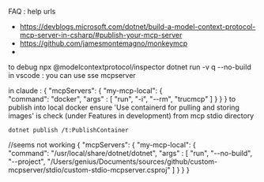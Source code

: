 

FAQ :
help urls 
- https://devblogs.microsoft.com/dotnet/build-a-model-context-protocol-mcp-server-in-csharp/#publish-your-mcp-server
- https://github.com/jamesmontemagno/monkeymcp
- 

to debug
npx @modelcontextprotocol/inspector dotnet run -v q --no-build
in vscode : you can use sse mcpserver

in claude :
{
    "mcpServers": {
        "my-mcp-local": {                       
            "command": "docker",
            "args" : [
                "run",
                "-i",
                "--rm",
                "trucmcp"
            ]
        }
    }
}
to publish into local docker
ensure 'Use containerd for pulling and storing images' is check (under Features in development)
from mcp stdio directory
```shell
dotnet publish /t:PublishContainer
```


//seems not working
{
    "mcpServers": {
        "my-mcp-local": {                       
            "command": "/usr/local/share/dotnet/dotnet",
            "args" : [
                "run",
                "--no-build",
                "--project",
                "/Users/genius/Documents/sources/github/custom-mcpserver/stdio/custom-stdio-mcpserver.csproj"
            ]
        }
    }
}